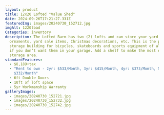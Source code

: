 ```yaml
---
layout: product
title: 12x20 Lofted "Value Shed"
date: 2024-09-26T17:21:27.331Z
featuredImg: images/20240730_152712.jpg
imgAlt: 1220lbad
Categories: inventory
description: The Lofted Barn has two (2) lofts and can store your yard
  ornaments, yard sale items, Christmas decorations, etc. This is the perfect
  storage building for bicycles, skateboards and sports equipment of all kinds
  if you don’t want them in your garage. Add a shelf to make the most of your
  storage area.
standardFeatures:
  - $8,189+tax
  - "Rent to own - 2yr: $533/Month, 3yr: $415/Month, 4yr: $373/Month, 5yr:
    $332/Month"
  - 6ft Double Doors
  - 10ft of loft space
  - 5yr Workmanship Warranty
galleryImages:
  - images/20240730_152721.jpg
  - images/20240730_152732.jpg
  - images/20240730_152742.jpg
---
```

